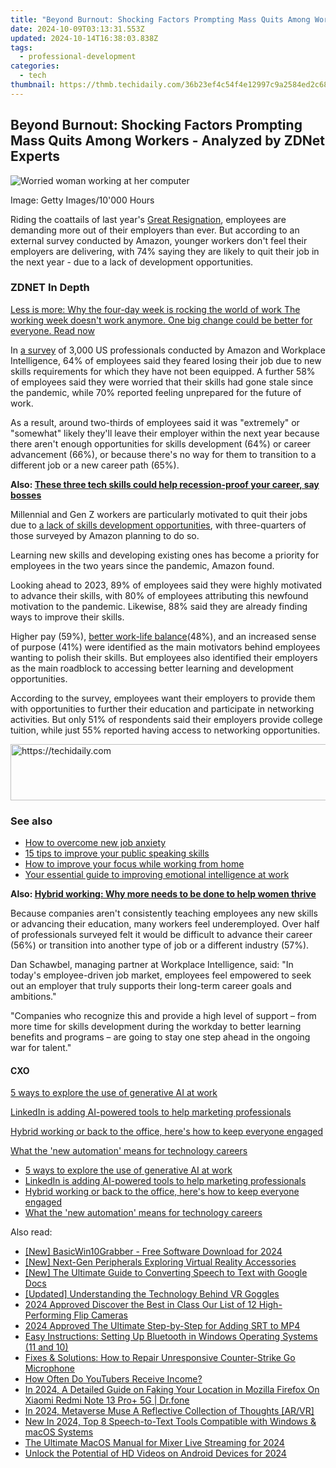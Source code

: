 ```yaml
---
title: "Beyond Burnout: Shocking Factors Prompting Mass Quits Among Workers - Analyzed by ZDNet Experts"
date: 2024-10-09T03:13:31.553Z
updated: 2024-10-14T16:38:03.838Z
tags:
  - professional-development
categories:
  - tech
thumbnail: https://thmb.techidaily.com/36b23ef4c54f4e12997c9a2584ed2c68d00394366c249b53e078e95dee6e414c.jpg
---
```


## Beyond Burnout: Shocking Factors Prompting Mass Quits Among Workers - Analyzed by ZDNet Experts

![Worried woman working at her computer](https://www.zdnet.com/a/img/resize/35fa2bf4a433c296bb5d7dcb9e6fd56c13ed5f13/2022/08/26/50abb53b-1010-4a35-88de-47d94148e122/gettyimages-878980342.jpg?auto=webp&width=1280)

Image: Getty Images/10'000 Hours

Riding the coattails of last year's [Great Resignation](https://www.zdnet.com/education/professional-development/the-great-resignation-continues-theres-an-obvious-fix-but-many-bosses-arent-interested/), employees are demanding more out of their employers than ever. But according to an external survey conducted by Amazon, younger workers don't feel their employers are delivering, with 74% saying they are likely to quit their job in the next year - due to a lack of development opportunities.

### **ZDNET** In Depth

[Less is more: Why the four-day week is rocking the world of work The working week doesn't work anymore. One big change could be better for everyone.  Read now](https://www.zdnet.com/article/less-is-more-why-the-four-day-week-rocking-the-world-of-work/)

In [a survey](http://workplaceintelligence.com/upskilling-study/) of 3,000 US professionals conducted by Amazon and Workplace Intelligence, 64% of employees said they feared losing their job due to new skills requirements for which they have not been equipped. A further 58% of employees said they were worried that their skills had gone stale since the pandemic, while 70% reported feeling unprepared for the future of work.

As a result, around two-thirds of employees said it was "extremely" or "somewhat" likely they'll leave their employer within the next year because there aren't enough opportunities for skills development (64%) or career advancement (66%), or because there's no way for them to transition to a different job or a new career path (65%).

**Also: [These three tech skills could help recession-proof your career, say bosses](https://www.zdnet.com/article/these-three-tech-skills-could-help-recession-proof-your-career-say-bosses/)**

Millennial and Gen Z workers are particularly motivated to quit their jobs due to [a lack of skills development opportunities](https://www.zdnet.com/article/the-future-of-work-includes-high-demand-digital-skills-will-you-fit-in/), with three-quarters of those surveyed by Amazon planning to do so.

Learning new skills and developing existing ones has become a priority for employees in the two years since the pandemic, Amazon found.

Looking ahead to 2023, 89% of employees said they were highly motivated to advance their skills, with 80% of employees attributing this newfound motivation to the pandemic. Likewise, 88% said they are already finding ways to improve their skills.

Higher pay (59%), [better work-life balance](https://www.zdnet.com/article/this-engineering-insights-company-switched-to-a-four-day-workweek-they-detailed-the-process-so-you-can-too/)(48%), and an increased sense of purpose (41%) were identified as the main motivators behind employees wanting to polish their skills. But employees also identified their employers as the main roadblock to accessing better learning and development opportunities.

According to the survey, employees want their employers to provide them with opportunities to further their education and participate in networking activities. But only 51% of respondents said their employers provide college tuition, while just 55% reported having access to networking opportunities.

<!-- affiliate ads begin -->
<a href="https://appsumo.8odi.net/c/5597632/2118311/7443" target="_top" id="2118311">
  <img src="//a.impactradius-go.com/display-ad/7443-2118311" border="0" alt="https://techidaily.com" width="728" height="90"/>
</a>
<img height="0" width="0" src="https://appsumo.8odi.net/i/5597632/2118311/7443" style="position:absolute;visibility:hidden;" border="0" />
<!-- affiliate ads end -->

### See also

* [How to overcome new job anxiety](https://www.zdnet.com/article/overcome-new-job-anxiety/)
* [15 tips to improve your public speaking skills](https://www.zdnet.com/article/public-speaking-tips/)
* [How to improve your focus while working from home](https://www.zdnet.com/article/improve-focus-while-you-work-from-home/)
* [Your essential guide to improving emotional intelligence at work](https://www.zdnet.com/article/emotional-intelligence-at-work-guide/)

**Also: [Hybrid working: Why more needs to be done to help women thrive](https://www.zdnet.com/article/hybrid-working-why-more-needs-to-be-done-to-help-women-thrive/)**

Because companies aren't consistently teaching employees any new skills or advancing their education, many workers feel underemployed. Over half of professionals surveyed felt it would be difficult to advance their career (56%) or transition into another type of job or a different industry (57%). 

Dan Schawbel, managing partner at Workplace Intelligence, said: "In today's employee-driven job market, employees feel empowered to seek out an employer that truly supports their long-term career goals and ambitions."

"Companies who recognize this and provide a high level of support – from more time for skills development during the workday to better learning benefits and programs – are going to stay one step ahead in the ongoing war for talent."

#### CXO

[5 ways to explore the use of generative AI at work](https://www.zdnet.com/article/6-ways-business-leaders-are-exploring-generative-ai-at-work/ "5 ways to explore the use of generative AI at work")

[LinkedIn is adding AI-powered tools to help marketing professionals](https://www.zdnet.com/article/linkedin-is-adding-ai-powered-tools-to-help-marketing-professionals/ "LinkedIn is adding AI-powered tools to help marketing professionals")

[Hybrid working or back to the office, here's how to keep everyone engaged](https://www.zdnet.com/article/hybrid-working-or-back-to-the-office-heres-how-to-keep-everyone-engaged/ "Hybrid working or back to the office, here's how to keep everyone engaged")

[What the 'new automation' means for technology careers](https://www.zdnet.com/article/what-the-new-automation-means-for-technology-careers/ "What the 'new automation' means for technology careers")

* [5 ways to explore the use of generative AI at work](https://www.zdnet.com/article/6-ways-business-leaders-are-exploring-generative-ai-at-work/ "5 ways to explore the use of generative AI at work")
* [LinkedIn is adding AI-powered tools to help marketing professionals](https://www.zdnet.com/article/linkedin-is-adding-ai-powered-tools-to-help-marketing-professionals/ "LinkedIn is adding AI-powered tools to help marketing professionals")
* [Hybrid working or back to the office, here's how to keep everyone engaged](https://www.zdnet.com/article/hybrid-working-or-back-to-the-office-heres-how-to-keep-everyone-engaged/ "Hybrid working or back to the office, here's how to keep everyone engaged")
* [What the 'new automation' means for technology careers](https://www.zdnet.com/article/what-the-new-automation-means-for-technology-careers/ "What the 'new automation' means for technology careers")

<ins class="adsbygoogle"
     style="display:block"
     data-ad-format="autorelaxed"
     data-ad-client="ca-pub-7571918770474297"
     data-ad-slot="1223367746"></ins>

<ins class="adsbygoogle"
     style="display:block"
     data-ad-client="ca-pub-7571918770474297"
     data-ad-slot="8358498916"
     data-ad-format="auto"
     data-full-width-responsive="true"></ins>

<span class="atpl-alsoreadstyle">Also read:</span>
<div><ul>
<li><a href="https://screen-capture.techidaily.com/new-basicwin10grabber-free-software-download-for-2024/"><u>[New] BasicWin10Grabber - Free Software Download for 2024</u></a></li>
<li><a href="https://some-tips.techidaily.com/new-next-gen-peripherals-exploring-virtual-reality-accessories/"><u>[New] Next-Gen Peripherals Exploring Virtual Reality Accessories</u></a></li>
<li><a href="https://some-tips.techidaily.com/new-the-ultimate-guide-to-converting-speech-to-text-with-google-docs/"><u>[New] The Ultimate Guide to Converting Speech to Text with Google Docs</u></a></li>
<li><a href="https://some-tips.techidaily.com/updated-understanding-the-technology-behind-vr-goggles/"><u>[Updated] Understanding the Technology Behind VR Goggles</u></a></li>
<li><a href="https://youtube-webster.techidaily.com/approved-discover-the-best-in-class-our-list-of-12-high-performing-flip-cameras/"><u>2024 Approved Discover the Best in Class Our List of 12 High-Performing Flip Cameras</u></a></li>
<li><a href="https://some-tips.techidaily.com/2024-approved-the-ultimate-step-by-step-for-adding-srt-to-mp4/"><u>2024 Approved The Ultimate Step-by-Step for Adding SRT to MP4</u></a></li>
<li><a href="https://win-howtos.techidaily.com/easy-instructions-setting-up-bluetooth-in-windows-operating-systems-11-and-10/"><u>Easy Instructions: Setting Up Bluetooth in Windows Operating Systems (11 and 10)</u></a></li>
<li><a href="https://sound-issues.techidaily.com/fixes-and-solutions-how-to-repair-unresponsive-counter-strike-go-microphone/"><u>Fixes & Solutions: How to Repair Unresponsive Counter-Strike Go Microphone</u></a></li>
<li><a href="https://youtube-video-recordings.techidaily.com/how-often-do-youtubers-receive-income/"><u>How Often Do YouTubers Receive Income?</u></a></li>
<li><a href="https://fake-location.techidaily.com/in-2024-a-detailed-guide-on-faking-your-location-in-mozilla-firefox-on-xiaomi-redmi-note-13-proplus-5g-drfone-by-drfone-virtual-android/"><u>In 2024, A Detailed Guide on Faking Your Location in Mozilla Firefox On Xiaomi Redmi Note 13 Pro+ 5G | Dr.fone</u></a></li>
<li><a href="https://extra-support.techidaily.com/in-2024-metaverse-muse-a-reflective-collection-of-thoughts-arvr/"><u>In 2024, Metaverse Muse A Reflective Collection of Thoughts [AR/VR]</u></a></li>
<li><a href="https://audio-editing.techidaily.com/new-in-2024-top-8-speech-to-text-tools-compatible-with-windows-and-macos-systems/"><u>New In 2024, Top 8 Speech-to-Text Tools Compatible with Windows & macOS Systems</u></a></li>
<li><a href="https://some-tips.techidaily.com/the-ultimate-macos-manual-for-mixer-live-streaming-for-2024/"><u>The Ultimate MacOS Manual for Mixer Live Streaming for 2024</u></a></li>
<li><a href="https://some-tips.techidaily.com/unlock-the-potential-of-hd-videos-on-android-devices-for-2024/"><u>Unlock the Potential of HD Videos on Android Devices for 2024</u></a></li>
</ul></div>

